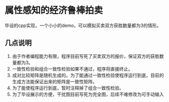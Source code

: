 # 属性感知的经济鲁棒拍卖

毕设的cpp实现，一个小小的demo，可以模拟买卖双方获胜数量都为3的情形。

## 几点说明

1. 由于作者编程能力有限，程序目前写死了买卖双方的报价，保证双方的获胜数量都为3。
2. 一致性检验和组合一致性检验如果不通过，程序将直接终止。
3. 成对比较矩阵是随机生成的。为了能通过一致性检验使程序运行到底，目前的生成方法能保证出来的矩阵是一致性矩阵。
4. 为了能使程序运行到底，暂时注释掉了组合一致性检验。
5. 为了毕设展示的方便，干扰图目前写死为完全图，后续不难修改为可手动输入
